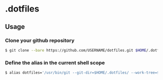 # .dotfiles

## Usage

### Clone your github repository

```sh
$ git clone --bare https://github.com/USERNAME/dotfiles.git $HOME/.dotfiles
```

### Define the alias in the current shell scope

```sh
$ alias dotfiles='/usr/bin/git --git-dir=$HOME/.dotfiles/ --work-tree=$HOME'
```
